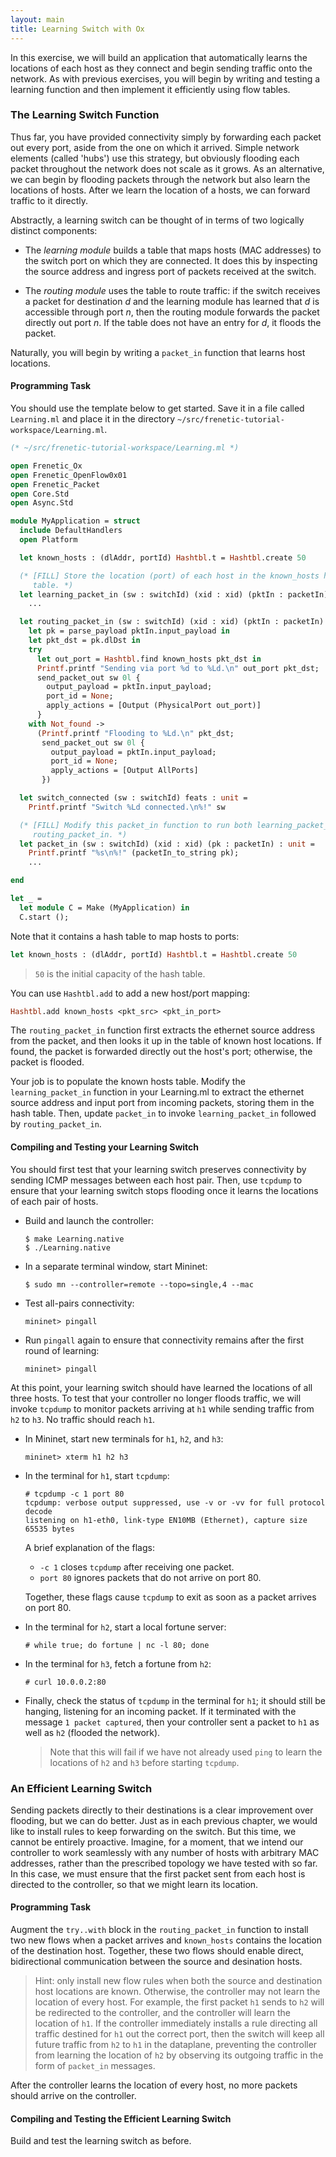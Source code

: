 ```yaml
---
layout: main
title: Learning Switch with Ox
---
```


In this exercise, we will build an application that automatically
learns the locations of each host as they connect and begin sending
traffic onto the network.  As with previous exercises, you will begin
by writing and testing a learning function and then implement it
efficiently using flow tables.

### The Learning Switch Function

Thus far, you have provided connectivity simply by forwarding each
packet out every port, aside from the one on which it arrived. Simple
network elements (called 'hubs') use this strategy, but obviously
flooding each packet throughout the network does not scale as it
grows. As an alternative, we can begin by flooding packets through the
network but also learn the locations of hosts. After we learn the
location of a hosts, we can forward traffic to it directly.

Abstractly, a learning switch can be thought of in terms of two
logically distinct components:

- The *learning module* builds a table that maps hosts (MAC addresses)
  to the switch port on which they are connected. It does this by
  inspecting the source address and ingress port of packets received
  at the switch.

- The *routing module* uses the table to route traffic: if the switch
  receives a packet for destination _d_ and the learning module has
  learned that _d_ is accessible through port _n_, then the routing
  module forwards the packet directly out port _n_. If the table does
  not have an entry for _d_, it floods the packet.

Naturally, you will begin by writing a `packet_in` function that
learns host locations.

#### Programming Task

You should use the template below to get started.  Save it in a file
called `Learning.ml` and place it in the directory
`~/src/frenetic-tutorial-workspace/Learning.ml`.

~~~ ocaml
(* ~/src/frenetic-tutorial-workspace/Learning.ml *)

open Frenetic_Ox
open Frenetic_OpenFlow0x01
open Frenetic_Packet
open Core.Std
open Async.Std

module MyApplication = struct
  include DefaultHandlers
  open Platform

  let known_hosts : (dlAddr, portId) Hashtbl.t = Hashtbl.create 50

  (* [FILL] Store the location (port) of each host in the known_hosts hash
     table. *)
  let learning_packet_in (sw : switchId) (xid : xid) (pktIn : packetIn) : unit =
    ...

  let routing_packet_in (sw : switchId) (xid : xid) (pktIn : packetIn) : unit =
    let pk = parse_payload pktIn.input_payload in
    let pkt_dst = pk.dlDst in
    try
      let out_port = Hashtbl.find known_hosts pkt_dst in
      Printf.printf "Sending via port %d to %Ld.\n" out_port pkt_dst;
      send_packet_out sw 0l {
        output_payload = pktIn.input_payload;
        port_id = None;
        apply_actions = [Output (PhysicalPort out_port)]
      }
    with Not_found ->
      (Printf.printf "Flooding to %Ld.\n" pkt_dst;
       send_packet_out sw 0l {
         output_payload = pktIn.input_payload;
         port_id = None;
         apply_actions = [Output AllPorts]
       })

  let switch_connected (sw : switchId) feats : unit =
    Printf.printf "Switch %Ld connected.\n%!" sw

  (* [FILL] Modify this packet_in function to run both learning_packet_in and
     routing_packet_in. *)
  let packet_in (sw : switchId) (xid : xid) (pk : packetIn) : unit =
    Printf.printf "%s\n%!" (packetIn_to_string pk);
    ...

end

let _ =
  let module C = Make (MyApplication) in
  C.start ();
~~~

Note that it contains a hash table to map hosts to ports:

~~~ ocaml
let known_hosts : (dlAddr, portId) Hashtbl.t = Hashtbl.create 50
~~~

> `50` is the initial capacity of the hash table.

You can use `Hashtbl.add` to add a new host/port mapping:

~~~ ocaml
Hashtbl.add known_hosts <pkt_src> <pkt_in_port>
~~~

The `routing_packet_in` function first extracts the ethernet source
address from the packet, and then looks it up in the table of known
host locations. If found, the packet is forwarded directly out the
host's port; otherwise, the packet is flooded.

Your job is to populate the known hosts table.  Modify the
`learning_packet_in` function in your Learning.ml to extract the
ethernet source address and input port from incoming packets, storing
them in the hash table.  Then, update `packet_in` to invoke
`learning_packet_in` followed by `routing_packet_in`.

#### Compiling and Testing your Learning Switch

You should first test that your learning switch preserves connectivity
by sending ICMP messages between each host pair.  Then, use `tcpdump`
to ensure that your learning switch stops flooding once it learns the
locations of each pair of hosts.

- Build and launch the controller:

  ~~~ shell
  $ make Learning.native
  $ ./Learning.native
  ~~~

- In a separate terminal window, start Mininet:

  ~~~ shell
  $ sudo mn --controller=remote --topo=single,4 --mac
  ~~~

- Test all-pairs connectivity:

  ~~~
  mininet> pingall
  ~~~

- Run `pingall` again to ensure that connectivity remains after the
first round of learning:

  ~~~
  mininet> pingall
  ~~~

At this point, your learning switch should have learned the locations
of all three hosts.  To test that your controller no longer floods
traffic, we will invoke `tcpdump` to monitor packets arriving at `h1`
while sending traffic from `h2` to `h3`.  No traffic should reach
`h1`.

  * In Mininet, start new terminals for `h1`, `h2`, and `h3`:

    ~~~
    mininet> xterm h1 h2 h3
    ~~~

  * In the terminal for `h1`, start `tcpdump`:

    ~~~
    # tcpdump -c 1 port 80
    tcpdump: verbose output suppressed, use -v or -vv for full protocol decode
    listening on h1-eth0, link-type EN10MB (Ethernet), capture size 65535 bytes
    ~~~

    A brief explanation of the flags:

    - `-c 1` closes `tcpdump` after receiving one packet.
    - `port 80` ignores packets that do not arrive on port 80.

    Together, these flags cause `tcpdump` to exit as soon as a packet arrives on port 80.

  * In the terminal for `h2`, start a local fortune server:

    ~~~
    # while true; do fortune | nc -l 80; done
    ~~~

  * In the terminal for `h3`, fetch a fortune from `h2`:

    ~~~
    # curl 10.0.0.2:80
    ~~~

  * Finally, check the status of `tcpdump` in the terminal for `h1`;
    it should still be hanging, listening for an incoming packet.  If
    it terminated with the message `1 packet captured`, then your
    controller sent a packet to `h1` as well as `h2` (flooded the
    network).

    > Note that this will fail if we have not already used `ping` to
    > learn the locations of `h2` and `h3` before starting `tcpdump`.

### An Efficient Learning Switch

Sending packets directly to their destinations is a clear improvement
over flooding, but we can do better. Just as in each previous chapter,
we would like to install rules to keep forwarding on the switch. But
this time, we cannot be entirely proactive.  Imagine, for a moment,
that we intend our controller to work seamlessly with any number of
hosts with arbitrary MAC addresses, rather than the prescribed
topology we have tested with so far.  In this case, we must ensure
that the first packet sent from each host is directed to the
controller, so that we might learn its location.

#### Programming Task

Augment the `try..with` block in the `routing_packet_in` function to
install two new flows when a packet arrives and `known_hosts` contains
the location of the destination host.  Together, these two flows
should enable direct, bidirectional communication between the source
and desination hosts.

> Hint: only install new flow rules when both the source and
> destination host locations are known.  Otherwise, the controller may
> not learn the location of every host. For example, the first packet
> `h1` sends to `h2` will be redirected to the controller, and the
> controller will learn the location of `h1`.  If the controller
> immediately installs a rule directing all traffic destined for `h1`
> out the correct port, then the switch will keep all future traffic
> from `h2` to `h1` in the dataplane, preventing the controller from
> learning the location of `h2` by observing its outgoing traffic in
> the form of `packet_in` messages.

After the controller learns the location of every host, no more
packets should arrive on the controller.

#### Compiling and Testing the Efficient Learning Switch

Build and test the learning switch as before.

[Action]: http://frenetic-lang.github.io/frenetic/docs/OpenFlow0x01.Action.html

[PacketIn]: http://frenetic-lang.github.io/frenetic/docs/OpenFlow0x01.PacketIn.html

[PacketOut]: http://frenetic-lang.github.io/frenetic/docs/OpenFlow0x01.PacketOut.html

[OxPlatform]: http://frenetic-lang.github.io/frenetic/docs/Ox_Controller.OxPlatform.html

[Match]: http://frenetic-lang.github.io/frenetic/docs/OpenFlow0x01.Match.html

[Packet]: http://frenetic-lang.github.io/frenetic/docs/Packet.html